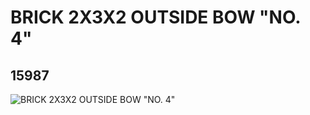 # BRICK 2X3X2 OUTSIDE BOW "NO. 4"
## 15987
![BRICK 2X3X2 OUTSIDE BOW "NO. 4"](https://lc-www-live-s.legocdn.com/media/bricks/5/2/6056625.jpg)